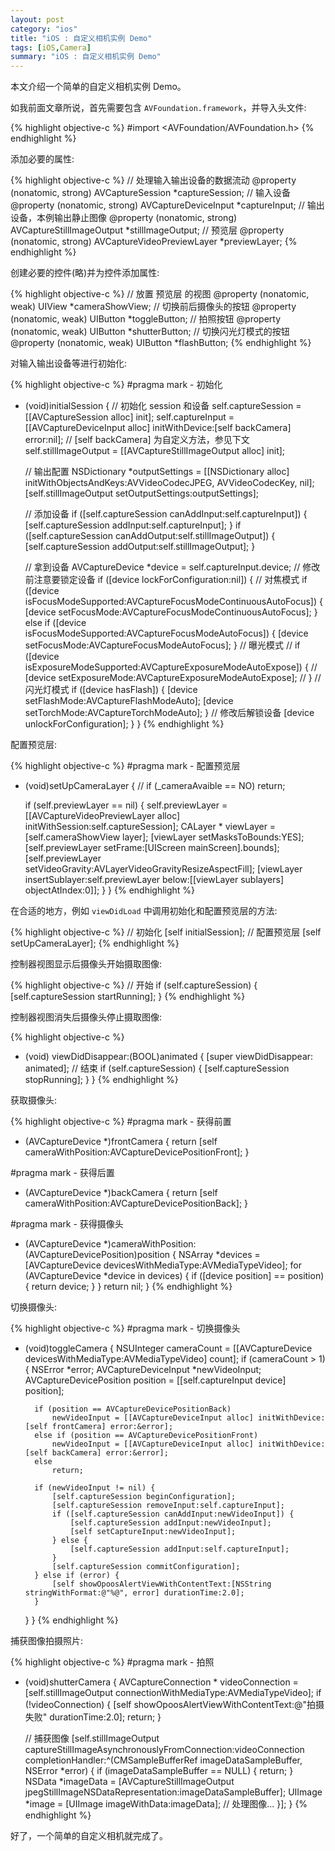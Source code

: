 ```yaml
---
layout: post  
category: "ios"  
title: "iOS : 自定义相机实例 Demo"  
tags: [iOS,Camera]  
summary: "iOS : 自定义相机实例 Demo"  
---
```

本文介绍一个简单的自定义相机实例 Demo。

如我前面文章所说，首先需要包含 `AVFoundation.framework`，并导入头文件:

{% highlight objective-c %}
#import <AVFoundation/AVFoundation.h>
{% endhighlight %}

添加必要的属性:

{% highlight objective-c %}
// 处理输入输出设备的数据流动
@property (nonatomic, strong) AVCaptureSession *captureSession;
// 输入设备
@property (nonatomic, strong) AVCaptureDeviceInput *captureInput;
// 输出设备，本例输出静止图像
@property (nonatomic, strong) AVCaptureStillImageOutput *stillImageOutput;
// 预览层
@property (nonatomic, strong) AVCaptureVideoPreviewLayer *previewLayer;
{% endhighlight %}

创建必要的控件(略)并为控件添加属性:

{% highlight objective-c %}
// 放置 预览层 的视图
@property (nonatomic, weak) UIView *cameraShowView;
// 切换前后摄像头的按钮
@property (nonatomic, weak) UIButton *toggleButton;
// 拍照按钮
@property (nonatomic, weak) UIButton *shutterButton;
// 切换闪光灯模式的按钮
@property (nonatomic, weak) UIButton *flashButton;
{% endhighlight %}

对输入输出设备等进行初始化:

{% highlight objective-c %}
#pragma mark - 初始化
- (void)initialSession {
    // 初始化 session 和设备
    self.captureSession = [[AVCaptureSession alloc] init];
    self.captureInput = [[AVCaptureDeviceInput alloc] initWithDevice:[self backCamera] error:nil];
    // [self backCamera] 为自定义方法，参见下文
    self.stillImageOutput = [[AVCaptureStillImageOutput alloc] init];
    
    // 输出配置
    NSDictionary *outputSettings = [[NSDictionary alloc] initWithObjectsAndKeys:AVVideoCodecJPEG, AVVideoCodecKey, nil];
    [self.stillImageOutput setOutputSettings:outputSettings];
    
    // 添加设备
    if ([self.captureSession canAddInput:self.captureInput]) {
        [self.captureSession addInput:self.captureInput];
    }
    if ([self.captureSession canAddOutput:self.stillImageOutput]) {
        [self.captureSession addOutput:self.stillImageOutput];
    }
    
    // 拿到设备
    AVCaptureDevice *device = self.captureInput.device;
    // 修改前注意要锁定设备
    if ([device lockForConfiguration:nil]) {
    // 对焦模式
        if ([device isFocusModeSupported:AVCaptureFocusModeContinuousAutoFocus]) {
            [device setFocusMode:AVCaptureFocusModeContinuousAutoFocus];
        } else if ([device isFocusModeSupported:AVCaptureFocusModeAutoFocus]) {
            [device setFocusMode:AVCaptureFocusModeAutoFocus];
        }
        // 曝光模式
//        if ([device isExposureModeSupported:AVCaptureExposureModeAutoExpose]) {
//            [device setExposureMode:AVCaptureExposureModeAutoExpose];
//        }
		// 闪光灯模式
        if ([device hasFlash]) {
            [device setFlashMode:AVCaptureFlashModeAuto];
            [device setTorchMode:AVCaptureTorchModeAuto];
        }
        // 修改后解锁设备
        [device unlockForConfiguration];
    }
}
{% endhighlight %}

配置预览层:

{% highlight objective-c %}
#pragma mark - 配置预览层
- (void)setUpCameraLayer {
//    if (_cameraAvaible == NO) return;
    
    if (self.previewLayer == nil) {
        self.previewLayer = [[AVCaptureVideoPreviewLayer alloc] initWithSession:self.captureSession];
        CALayer * viewLayer = [self.cameraShowView layer];
        [viewLayer setMasksToBounds:YES];
        [self.previewLayer setFrame:[UIScreen mainScreen].bounds];
        [self.previewLayer setVideoGravity:AVLayerVideoGravityResizeAspectFill];
        [viewLayer insertSublayer:self.previewLayer below:[[viewLayer sublayers] objectAtIndex:0]];
    }
}
{% endhighlight %}

在合适的地方，例如 `viewDidLoad` 中调用初始化和配置预览层的方法:

{% highlight objective-c %}
// 初始化
[self initialSession];
// 配置预览层
[self setUpCameraLayer];
{% endhighlight %}
	    
控制器视图显示后摄像头开始摄取图像:

{% highlight objective-c %}
// 开始
if (self.captureSession) {
   [self.captureSession startRunning];
}
{% endhighlight %}
	
控制器视图消失后摄像头停止摄取图像:
	
{% highlight objective-c %}
- (void) viewDidDisappear:(BOOL)animated {
    [super viewDidDisappear: animated];
    // 结束
    if (self.captureSession) {
        [self.captureSession stopRunning];
    }
}
{% endhighlight %}

获取摄像头:

{% highlight objective-c %}
#pragma mark - 获得前置
- (AVCaptureDevice *)frontCamera {
    return [self cameraWithPosition:AVCaptureDevicePositionFront];
}
	
#pragma mark - 获得后置
- (AVCaptureDevice *)backCamera {
    return [self cameraWithPosition:AVCaptureDevicePositionBack];
}
	
#pragma mark - 获得摄像头
- (AVCaptureDevice *)cameraWithPosition:(AVCaptureDevicePosition)position {
    NSArray *devices = [AVCaptureDevice devicesWithMediaType:AVMediaTypeVideo];
    for (AVCaptureDevice *device in devices) {
        if ([device position] == position) {
            return device;
        }
    }
    return nil;
}
{% endhighlight %}
	
切换摄像头:

{% highlight objective-c %}
#pragma mark - 切换摄像头
- (void)toggleCamera {
    NSUInteger cameraCount = [[AVCaptureDevice devicesWithMediaType:AVMediaTypeVideo] count];
    if (cameraCount > 1) {
        NSError *error;
        AVCaptureDeviceInput *newVideoInput;
        AVCaptureDevicePosition position = [[self.captureInput device] position];
        
        if (position == AVCaptureDevicePositionBack)
            newVideoInput = [[AVCaptureDeviceInput alloc] initWithDevice:[self frontCamera] error:&error];
        else if (position == AVCaptureDevicePositionFront)
            newVideoInput = [[AVCaptureDeviceInput alloc] initWithDevice:[self backCamera] error:&error];
        else
            return;
        
        if (newVideoInput != nil) {
            [self.captureSession beginConfiguration];
            [self.captureSession removeInput:self.captureInput];
            if ([self.captureSession canAddInput:newVideoInput]) {
                [self.captureSession addInput:newVideoInput];
                [self setCaptureInput:newVideoInput];
            } else {
                [self.captureSession addInput:self.captureInput];
            }
            [self.captureSession commitConfiguration];
        } else if (error) {
            [self showOpoosAlertViewWithContentText:[NSString stringWithFormat:@"%@", error] durationTime:2.0];
        }
    }
}
{% endhighlight %}
	
捕获图像拍摄照片:

{% highlight objective-c %}
#pragma mark - 拍照
- (void)shutterCamera {
    AVCaptureConnection * videoConnection = [self.stillImageOutput connectionWithMediaType:AVMediaTypeVideo];
    if (!videoConnection) {
        [self showOpoosAlertViewWithContentText:@"拍摄失败" durationTime:2.0];
        return;
    }
    
    // 捕获图像
    [self.stillImageOutput captureStillImageAsynchronouslyFromConnection:videoConnection completionHandler:^(CMSampleBufferRef imageDataSampleBuffer, NSError *error) {
        if (imageDataSampleBuffer == NULL) {
            return;
        }
        NSData *imageData = [AVCaptureStillImageOutput jpegStillImageNSDataRepresentation:imageDataSampleBuffer];
        UIImage *image = [UIImage imageWithData:imageData];
        // 处理图像...
    }];
}
{% endhighlight %}

好了，一个简单的自定义相机就完成了。

